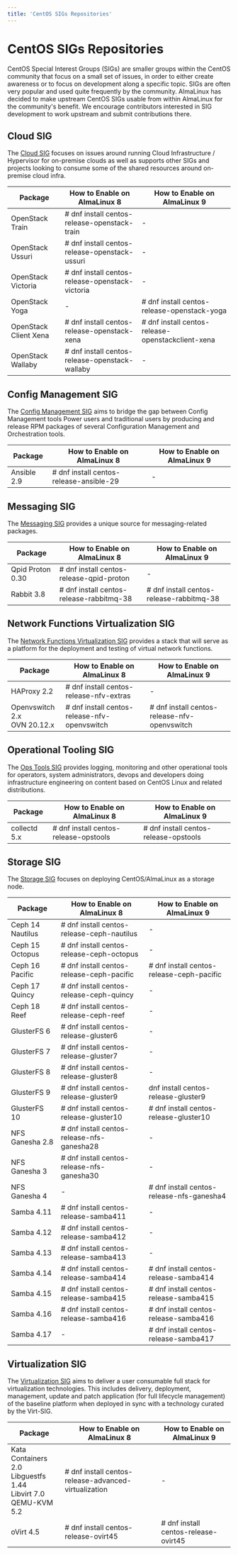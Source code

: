 ```yaml
---
title: 'CentOS SIGs Repositories'
---
```

# CentOS SIGs Repositories

CentOS Special Interest Groups (SIGs) are smaller groups within the CentOS community that focus on a small set of issues, in order to either create awareness or to focus on development along a specific topic. SIGs are often very popular and used quite frequently by the community. AlmaLinux has decided to make upstream CentOS SIGs usable from within AlmaLinux for the community's benefit. We encourage contributors interested in SIG development to work upstream and submit contributions there. 

## Cloud SIG

The [Cloud SIG](https://wiki.centos.org/SpecialInterestGroup/Cloud) focuses on issues around running Cloud Infrastructure / Hypervisor 
for on-premise clouds as well as supports other SIGs and projects looking to consume some of the shared resources around on-premise cloud infra.

| Package | How to Enable on AlmaLinux 8| How to Enable on AlmaLinux 9 |
| --- | --- | --- |
| OpenStack Train | # dnf install centos-release-openstack-train | - |
| OpenStack Ussuri | # dnf install centos-release-openstack-ussuri | - |
| OpenStack Victoria | # dnf install centos-release-openstack-victoria | - |
| OpenStack Yoga | - | # dnf install centos-release-openstack-yoga |
| OpenStack Client Xena | # dnf install centos-release-openstack-xena | # dnf install centos-release-openstackclient-xena |
| OpenStack Wallaby | # dnf install centos-release-openstack-wallaby | - |

## Config Management SIG

The [Config Management SIG](https://wiki.centos.org/SpecialInterestGroup/ConfigManagementSIG) aims to bridge the gap between Config Management tools 
Power users and traditional users by producing and release RPM packages of several Configuration Management and Orchestration tools.

| Package | How to Enable on AlmaLinux 8| How to Enable on AlmaLinux 9 |
| --- | --- | --- |
| Ansible 2.9 | # dnf install centos-release-ansible-29 | - |

## Messaging SIG

The [Messaging SIG](https://wiki.centos.org/SpecialInterestGroup/Messaging) provides a unique source for messaging-related packages.

| Package | How to Enable on AlmaLinux 8| How to Enable on AlmaLinux 9 |
| --- | --- | --- |
| Qpid Proton 0.30 | # dnf install centos-release-qpid-proton | - |
| Rabbit 3.8 | # dnf install centos-release-rabbitmq-38 | # dnf install centos-release-rabbitmq-38 |

## Network Functions Virtualization SIG 

The [Network Functions Virtualization SIG](https://wiki.centos.org/SpecialInterestGroup/NFV) provides a stack that will serve as a platform for the deployment and testing of virtual network functions.

| Package | How to Enable on AlmaLinux 8| How to Enable on AlmaLinux 9 |
| --- | --- | --- |
| HAProxy 2.2 | # dnf install centos-release-nfv-extras | - |
| Openvswitch 2.x <br> OVN 20.12.x | # dnf install centos-release-nfv-openvswitch | # dnf install centos-release-nfv-openvswitch |

## Operational Tooling SIG

The [Ops Tools SIG](https://wiki.centos.org/SpecialInterestGroup/OpsTools) provides logging, monitoring and other operational tools for operators, system administrators, devops and developers doing infrastructure engineering on content based on CentOS Linux and related distributions.

| Package | How to Enable on AlmaLinux 8| How to Enable on AlmaLinux 9 |
| --- | --- | --- |
| collectd 5.x | # dnf install centos-release-opstools | # dnf install centos-release-opstools |

## Storage SIG

The [Storage SIG](https://wiki.centos.org/SpecialInterestGroup/Storage) focuses on deploying CentOS/AlmaLinux as a storage node.

| Package | How to Enable on AlmaLinux 8| How to Enable on AlmaLinux 9 |
| --- | --- | --- |
| Ceph 14 Nautilus | # dnf install centos-release-ceph-nautilus | - |
| Ceph 15 Octopus | # dnf install centos-release-ceph-octopus | - |
| Ceph 16 Pacific | # dnf install centos-release-ceph-pacific | # dnf install centos-release-ceph-pacific |
| Ceph 17 Quincy | # dnf install centos-release-ceph-quincy | - |
| Ceph 18 Reef | # dnf install centos-release-ceph-reef | - |
| GlusterFS 6 | # dnf install centos-release-gluster6 | - |
| GlusterFS 7 | # dnf install centos-release-gluster7 | - |
| GlusterFS 8 | # dnf install centos-release-gluster8 | - |
| GlusterFS 9 | # dnf install centos-release-gluster9 | dnf install centos-release-gluster9  |
| GlusterFS 10 | # dnf install centos-release-gluster10| # dnf install centos-release-gluster10 |
| NFS Ganesha 2.8 | # dnf install centos-release-nfs-ganesha28 | - |
| NFS Ganesha 3 | # dnf install centos-release-nfs-ganesha30 | - |
| NFS Ganesha 4 | - | # dnf install centos-release-nfs-ganesha4 |
| Samba 4.11 | # dnf install centos-release-samba411 | - |
| Samba 4.12 | # dnf install centos-release-samba412 | - |
| Samba 4.13 | # dnf install centos-release-samba413 | - |
| Samba 4.14 | # dnf install centos-release-samba414 |# dnf install centos-release-samba414 |
| Samba 4.15 | # dnf install centos-release-samba415 | # dnf install centos-release-samba415 |
| Samba 4.16 | # dnf install centos-release-samba416 | # dnf install centos-release-samba416 |
| Samba 4.17 | - | # dnf install centos-release-samba417 |

## Virtualization SIG

The [Virtualization SIG](https://wiki.centos.org/SpecialInterestGroup/Virtualization) aims to deliver a user consumable full stack for virtualization technologies. This includes delivery, deployment, management, update and patch application (for full lifecycle management) of the baseline platform when deployed in sync with a technology curated by the Virt-SIG.

| Package | How to Enable on AlmaLinux 8| How to Enable on AlmaLinux 9 |
| --- | --- | --- |
| Kata Containers 2.0 <br> Libguestfs 1.44 <br> Libvirt 7.0 <br> QEMU-KVM 5.2  | # dnf install centos-release-advanced-virtualization | - |
| oVirt 4.5 | # dnf install centos-release-ovirt45 | # dnf install centos-release-ovirt45 |

